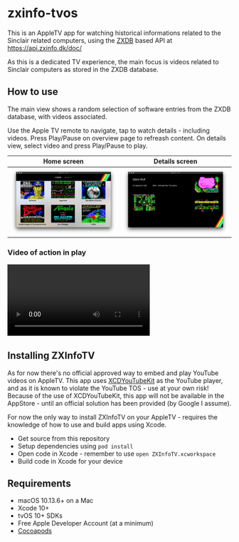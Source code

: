 # zxinfo-tvos
This is an AppleTV app for watching historical informations related to the Sinclair related computers, using the [ZXDB](https://github.com/zxdb/ZXDB) based API at https://api.zxinfo.dk/doc/

As this is a dedicated TV experience, the main focus is videos related to Sinclair computers as stored in the ZXDB database.

## How to use
The main view shows a random selection of software entries from the ZXDB database, with videos associated.

Use the Apple TV remote to navigate, tap to watch details - including videos. Press Play/Pause on overview page to refreash content. On details view, select video and press Play/Pause to play.

Home screen | Details screen
------------ | -------------
<img width="320" alt="ZXInfoTV-home" src="doc/assets/ZXInfoTV-home.png">|<img width="320" alt="ZXInfoTV-details" src="doc/assets/ZXInfoTV-details.png">

### Video of action in play
<video width="320"> 
    <source src="doc/assets/ZXInfo.mov" type="video/mp4">
    <source src="doc/assets/ZXInfo.webm"></source> 
</video>

## Installing ZXInfoTV
As for now there's no official approved way to embed and play YouTube videos on AppleTV. This app uses [XCDYouTubeKit](https://github.com/0xced/XCDYouTubeKit) as the YouTube player, and as it is known to violate the YouTube TOS - use at your own risk! Because of the use of XCDYouTubeKit, this app will not be available in the AppStore - until an official solution has been provided (by Google I assume).

For now the only way to install ZXInfoTV on your AppleTV - requires the knowledge of how to use and build apps using Xcode.

* Get source from this repository
* Setup dependencies using `pod install`
* Open code in Xcode - remember to use `open ZXInfoTV.xcworkspace`
* Build code in Xcode for your device

## Requirements
* macOS 10.13.6+ on a Mac
* Xcode 10+
* tvOS 10+ SDKs
* Free Apple Developer Account (at a minimum)
* [Cocoapods](https://cocoapods.org/)
